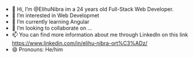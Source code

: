 - 👋 Hi, I’m @ElihuNibra im a 24 years old Full-Stack Web Developer.
- 👀 I’m interested in Web Developmet
- 🌱 I’m currently learning Angular  
- 💞️ I’m looking to collaborate on ...
- 📫 You can find more information about me through LinkedIn on this link https://www.linkedin.com/in/elihu-nibra-ort%C3%ADz/
- 😄 Pronouns: He/him

<!---
ElihuNibra/ElihuNibra is a ✨ special ✨ repository because its `README.md` (this file) appears on your GitHub profile.
You can click the Preview link to take a look at your changes.
--->

